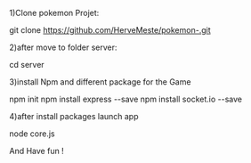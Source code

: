 1)Clone pokemon Projet: 

git clone https://github.com/HerveMeste/pokemon-.git

2)after move to folder server:

cd server

3)install Npm and different package for the Game

npm init
npm install express --save
npm install socket.io --save

4)after install packages 
launch app

node core.js

And Have fun !
